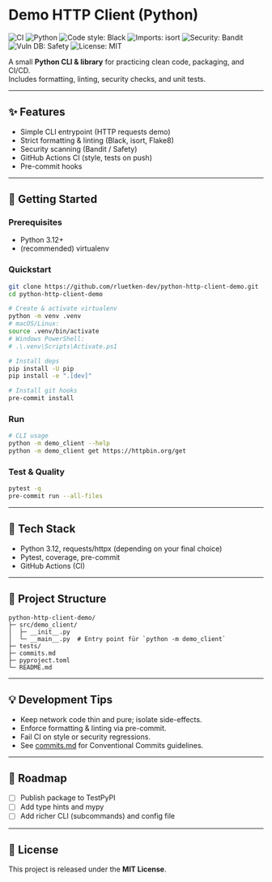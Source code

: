 # Demo HTTP Client (Python)

![CI](https://github.com/rluetken-dev/python-http-client-demo/actions/workflows/ci.yml/badge.svg?branch=master)
![Python](https://img.shields.io/badge/Python-3.12%2B-blue)
![Code style: Black](https://img.shields.io/badge/code%20style-black-000000.svg)
![Imports: isort](https://img.shields.io/badge/imports-isort-ef8336.svg)
![Security: Bandit](https://img.shields.io/badge/security-bandit-yellow.svg)
![Vuln DB: Safety](https://img.shields.io/badge/vulnerabilities-safety-red.svg)
![License: MIT](https://img.shields.io/badge/License-MIT-green.svg)

A small **Python CLI & library** for practicing clean code, packaging, and CI/CD.  
Includes formatting, linting, security checks, and unit tests.

---

## ✨ Features
- Simple CLI entrypoint (HTTP requests demo)
- Strict formatting & linting (Black, isort, Flake8)
- Security scanning (Bandit / Safety)
- GitHub Actions CI (style, tests on push)
- Pre-commit hooks

---

## 🚀 Getting Started

### Prerequisites
- Python 3.12+
- (recommended) virtualenv

### Quickstart
```bash
git clone https://github.com/rluetken-dev/python-http-client-demo.git
cd python-http-client-demo

# Create & activate virtualenv
python -m venv .venv
# macOS/Linux:
source .venv/bin/activate
# Windows PowerShell:
# .\.venv\Scripts\Activate.ps1

# Install deps
pip install -U pip
pip install -e ".[dev]"

# Install git hooks
pre-commit install
```

### Run
```bash
# CLI usage
python -m demo_client --help
python -m demo_client get https://httpbin.org/get
```

### Test & Quality
```bash
pytest -q
pre-commit run --all-files
```

---

## 🧱 Tech Stack
- Python 3.12, requests/httpx (depending on your final choice)
- Pytest, coverage, pre-commit
- GitHub Actions (CI)

---

## 📂 Project Structure
```
python-http-client-demo/
├─ src/demo_client/
│  ├─ __init__.py
│  └─ __main__.py  # Entry point für `python -m demo_client`
├─ tests/
├─ commits.md
├─ pyproject.toml
└─ README.md
```

---

## 💡 Development Tips
- Keep network code thin and pure; isolate side-effects.
- Enforce formatting & linting via pre-commit.
- Fail CI on style or security regressions.
- See [commits.md](./commits.md) for Conventional Commits guidelines.

---

## 🧭 Roadmap
- [ ] Publish package to TestPyPI
- [ ] Add type hints and mypy
- [ ] Add richer CLI (subcommands) and config file

---

## 📜 License
This project is released under the **MIT License**.
